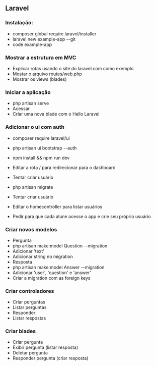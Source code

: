 ## Laravel

### Instalação:

- composer global require laravel/installer
- laravel new example-app --git
- code example-app

### Mostrar a estrutura em MVC

- Explicar rotas usando o site do laravel.com como exemplo
- Mostar o arquivo routes/web.php
- Mostrar os views (blades)

### Iniciar a aplicação

- php artisan serve
- Acessar
- Criar uma nova blade com o Hello Laravel

### Adicionar o ui com auth

- composer require laravel/ui
- php artisan ui bootstrap --auth
- npm install && npm run dev
- Editar a rota / para redirecionar para o dashboard
- Tentar criar usuário
- php artisan migrate
- Tentar criar usuário

- Editar o homecontroller para listar usuários

- Pedir para que cada alune acesse o app e crie seu próprio usuário

### Criar novos modelos

- Pergunta
- php artisan make:model Question --migration
- Adicionar 'text'
- Adicionar string no migration
- Resposta
- php artisan make:model Answer --migration
- Adicionar 'user', 'question' e 'answer'
- Criar a migration com as foreign keys

### Criar controladores

- Criar perguntas
- Listar perguntas
- Responder
- Listar respostas

### Criar blades

- Criar pergunta
- Exibir pergunta (listar resposta)
- Deletar pergunta
- Responder pergunta (criar resposta)
